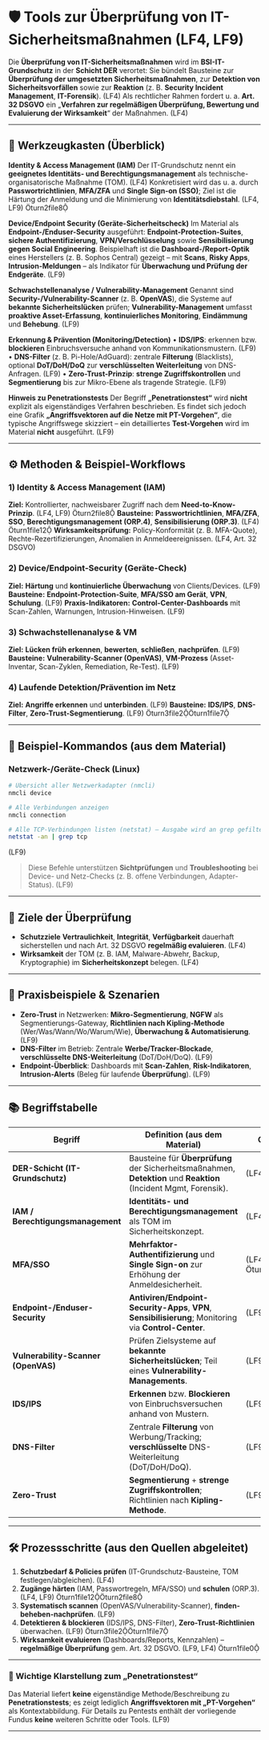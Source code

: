 # 🛡️ Tools zur Überprüfung von IT-Sicherheitsmaßnahmen (LF4, LF9)

Die **Überprüfung von IT-Sicherheitsmaßnahmen** wird im **BSI-IT-Grundschutz** in der **Schicht DER** verortet: Sie bündelt Bausteine zur **Überprüfung der umgesetzten Sicherheitsmaßnahmen**, zur **Detektion von Sicherheitsvorfällen** sowie zur **Reaktion** (z. B. **Security Incident Management**, **IT-Forensik**). (LF4) 
Als rechtlicher Rahmen fordert u. a. **Art. 32 DSGVO** ein „**Verfahren zur regelmäßigen Überprüfung, Bewertung und Evaluierung der Wirksamkeit**“ der Maßnahmen. (LF4) 

---

## 🧰 Werkzeugkasten (Überblick)

**Identity & Access Management (IAM)**
Der IT-Grundschutz nennt ein **geeignetes Identitäts- und Berechtigungsmanagement** als technische-organisatorische Maßnahme (TOM). (LF4) 
Konkretisiert wird das u. a. durch **Passwortrichtlinien**, **MFA/ZFA** und **Single Sign-on (SSO)**; Ziel ist die Härtung der Anmeldung und die Minimierung von **Identitätsdiebstahl**. (LF4, LF9) turn2file8

**Device/Endpoint Security (Geräte-Sicherheitscheck)**
Im Material als **Endpoint-/Enduser-Security** ausgeführt: **Endpoint-Protection-Suites**, **sichere Authentifizierung**, **VPN/Verschlüsselung** sowie **Sensibilisierung gegen Social Engineering**. Beispielhaft ist die **Dashboard-/Report-Optik** eines Herstellers (z. B. Sophos Central) gezeigt – mit **Scans**, **Risky Apps**, **Intrusion-Meldungen** – als Indikator für **Überwachung und Prüfung der Endgeräte**. (LF9) 

**Schwachstellenanalyse / Vulnerability-Management**
Genannt sind **Security-/Vulnerability-Scanner** (z. B. **OpenVAS**), die Systeme auf **bekannte Sicherheitslücken** prüfen; **Vulnerability-Management** umfasst **proaktive Asset-Erfassung**, **kontinuierliches Monitoring**, **Eindämmung** und **Behebung**. (LF9) 

**Erkennung & Prävention (Monitoring/Detection)**
• **IDS/IPS**: erkennen bzw. **blockieren** Einbruchsversuche anhand von Kommunikationsmustern. (LF9) 
• **DNS-Filter** (z. B. Pi-Hole/AdGuard): zentrale **Filterung** (Blacklists), optional **DoT/DoH/DoQ** zur **verschlüsselten Weiterleitung** von DNS-Anfragen. (LF9) 
• **Zero-Trust-Prinzip**: **strenge Zugriffskontrollen** und **Segmentierung** bis zur Mikro-Ebene als tragende Strategie. (LF9) 

**Hinweis zu Penetrationstests**
Der Begriff **„Penetrationstest“** wird **nicht** explizit als eigenständiges Verfahren beschrieben. Es findet sich jedoch eine Grafik **„Angriffsvektoren auf die Netze mit PT-Vorgehen“**, die typische Angriffswege skizziert – ein detailliertes **Test-Vorgehen** wird im Material **nicht** ausgeführt. (LF9) 

---

## ⚙️ Methoden & Beispiel-Workflows

### 1) Identity & Access Management (IAM)

**Ziel:** Kontrollierter, nachweisbarer Zugriff nach dem **Need-to-Know-Prinzip**. (LF4, LF9) turn2file8
**Bausteine:** **Passwortrichtlinien**, **MFA/ZFA**, **SSO**, **Berechtigungsmanagement (ORP.4)**, **Sensibilisierung (ORP.3)**. (LF4) turn1file12
**Wirksamkeitsprüfung:** Policy-Konformität (z. B. MFA-Quote), Rechte-Rezertifizierungen, Anomalien in Anmeldeereignissen. (LF4, Art. 32 DSGVO) 

### 2) Device/Endpoint-Security (Geräte-Check)

**Ziel:** **Härtung** und **kontinuierliche Überwachung** von Clients/Devices. (LF9) 
**Bausteine:** **Endpoint-Protection-Suite**, **MFA/SSO am Gerät**, **VPN**, **Schulung**. (LF9) 
**Praxis-Indikatoren:** **Control-Center-Dashboards** mit Scan-Zahlen, Warnungen, Intrusion-Hinweisen. (LF9) 

### 3) Schwachstellenanalyse & VM

**Ziel:** **Lücken früh erkennen**, **bewerten**, **schließen**, **nachprüfen**. (LF9) 
**Bausteine:** **Vulnerability-Scanner (OpenVAS)**, **VM-Prozess** (Asset-Inventar, Scan-Zyklen, Remediation, Re-Test). (LF9) 

### 4) Laufende Detektion/Prävention im Netz

**Ziel:** **Angriffe erkennen** und **unterbinden**. (LF9) 
**Bausteine:** **IDS/IPS**, **DNS-Filter**, **Zero-Trust-Segmentierung**. (LF9) turn3file2turn1file7

---

## 🧪 Beispiel-Kommandos (aus dem Material)

### Netzwerk-/Geräte-Check (Linux)

```bash
# Übersicht aller Netzwerkadapter (nmcli)
nmcli device

# Alle Verbindungen anzeigen
nmcli connection

# Alle TCP-Verbindungen listen (netstat) – Ausgabe wird an grep gefiltert
netstat -an | grep tcp
```

(LF9) 

> Diese Befehle unterstützen **Sichtprüfungen** und **Troubleshooting** bei Device- und Netz-Checks (z. B. offene Verbindungen, Adapter-Status). (LF9) 

---

## 🧭 Ziele der Überprüfung

* **Schutzziele** **Vertraulichkeit**, **Integrität**, **Verfügbarkeit** dauerhaft sicherstellen und nach Art. 32 DSGVO **regelmäßig evaluieren**. (LF4) 
* **Wirksamkeit** der TOM (z. B. IAM, Malware-Abwehr, Backup, Kryptographie) im **Sicherheitskonzept** belegen. (LF4) 

---

## 🧩 Praxisbeispiele & Szenarien

* **Zero-Trust** in Netzwerken: **Mikro-Segmentierung**, **NGFW** als Segmentierungs-Gateway, **Richtlinien nach Kipling-Methode** (Wer/Was/Wann/Wo/Warum/Wie), **Überwachung & Automatisierung**. (LF9) 
* **DNS-Filter** im Betrieb: Zentrale **Werbe/Tracker-Blockade**, **verschlüsselte DNS-Weiterleitung** (DoT/DoH/DoQ). (LF9) 
* **Endpoint-Überblick**: Dashboards mit **Scan-Zahlen**, **Risk-Indikatoren**, **Intrusion-Alerts** (Beleg für laufende **Überprüfung**). (LF9) 

---

## 📚 Begriffstabelle

| Begriff                             | Definition (aus dem Material)                                                                                     | Quelle                  |
| ----------------------------------- | ----------------------------------------------------------------------------------------------------------------- | ----------------------- |
| **DER-Schicht (IT-Grundschutz)**    | Bausteine für **Überprüfung** der Sicherheitsmaßnahmen, **Detektion** und **Reaktion** (Incident Mgmt, Forensik). | (LF4)                   |
| **IAM / Berechtigungsmanagement**   | **Identitäts- und Berechtigungsmanagement** als TOM im Sicherheitskonzept.                                        | (LF4)                   |
| **MFA/SSO**                         | **Mehrfaktor-Authentifizierung** und **Single Sign-on** zur Erhöhung der Anmeldesicherheit.                       | (LF4, LF9) turn2file8 |
| **Endpoint-/Enduser-Security**      | **Antiviren/Endpoint-Security-Apps**, **VPN**, **Sensibilisierung**; Monitoring via **Control-Center**.           | (LF9)                   |
| **Vulnerability-Scanner (OpenVAS)** | Prüfen Zielsysteme auf **bekannte Sicherheitslücken**; Teil eines **Vulnerability-Managements**.                  | (LF9)                   |
| **IDS/IPS**                         | **Erkennen** bzw. **Blockieren** von Einbruchsversuchen anhand von Mustern.                                       | (LF9)                   |
| **DNS-Filter**                      | Zentrale **Filterung** von Werbung/Tracking; **verschlüsselte** DNS-Weiterleitung (DoT/DoH/DoQ).                  | (LF9)                   |
| **Zero-Trust**                      | **Segmentierung** + **strenge Zugriffskontrollen**; Richtlinien nach **Kipling-Methode**.                         | (LF9)                   |

---

## 🛠️ Prozessschritte (aus den Quellen abgeleitet)

1. **Schutzbedarf & Policies prüfen** (IT-Grundschutz-Bausteine, TOM festlegen/abgleichen). (LF4) 
2. **Zugänge härten** (IAM, Passwortregeln, MFA/SSO) und **schulen** (ORP.3). (LF4, LF9) turn1file12turn2file8
3. **Systematisch scannen** (OpenVAS/Vulnerability-Scanner), **finden-beheben-nachprüfen**. (LF9) 
4. **Detektieren & blockieren** (IDS/IPS, DNS-Filter), **Zero-Trust-Richtlinien** überwachen. (LF9) turn3file2turn1file7
5. **Wirksamkeit evaluieren** (Dashboards/Reports, Kennzahlen) – **regelmäßige Überprüfung** gem. Art. 32 DSGVO. (LF9, LF4) turn1file0

---

### 📌 Wichtige Klarstellung zum „Penetrationstest“

Das Material liefert **keine** eigenständige Methode/Beschreibung zu **Penetrationstests**; es zeigt lediglich **Angriffsvektoren mit „PT-Vorgehen“** als Kontextabbildung. Für Details zu Pentests enthält der vorliegende Fundus **keine** weiteren Schritte oder Tools. (LF9) 

---


